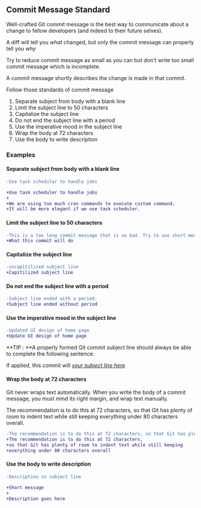 ## Commit Message Standard



Well-crafted Git commit message is the best way to communicate about a change to fellow developers (and indeed to their future selves).

A diff will tell you *what* changed, but only the commit message can properly tell you *why*



Try to reduce commit message as small as you can but don't write too small commit message which is incomplete.



A commit message shortly describes the change is made in that commit.



Follow those standards of commit message

1. Separate subject from body with a blank line
2. Limit the subject line to 50 characters
3. Capitalize the subject line
4. Do not end the subject line with a period
5. Use the imperative mood in the subject line
6. Wrap the body at 72 characters
7. Use the body to write description



### Examples

#### Separate subject from body with a blank line

```diff
-Use task scheduler to handle jobs

+Use task scheduler to handle jobs
+
+We are using too much cron commands to execute custom command.
+It will be more elegant if we use task scheduler.
```



#### Limit the subject line to 50 characters

```diff
-This is a too long commit message that is so bad. Try to use short message as commit message
+What this commit will do
```



#### Capitalize the subject line

```diff
-uncapitilized subject line
+Capitilized subject line
```



#### Do not end the subject line with a period

```diff
-Subject line ended with a period.
+Subject line ended without period
```



#### Use the imperative mood in the subject line

```diff
-Updated UI design of home page
+Update UI design of home page
```

**TIP : **A properly formed Git commit subject line should always be able to complete the following sentence:

If applied, this commit will *<u>your subject line here</u>*



#### Wrap the body at 72 characters

Git never wraps text automatically. When you write the body of a commit message, you must mind its right margin, and wrap text manually.

The recommendation is to do this at 72 characters, so that Git has plenty of room to indent text while still keeping everything under 80 characters overall.

```diff
-The recommendation is to do this at 72 characters, so that Git has plenty of room to indent text while still keeping everything under 80 characters overall
+The recommendation is to do this at 72 characters,
+so that Git has plenty of room to indent text while still keeping 
+everything under 80 characters overall
```



#### Use the body to write description

```DIFF
-Descriptino in subject line

+Short message
+
+Description goes here
```



